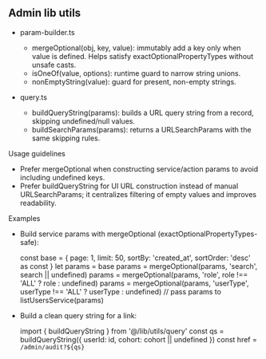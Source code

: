 ## Admin lib utils

- param-builder.ts

  - mergeOptional(obj, key, value): immutably add a key only when value is defined. Helps satisfy exactOptionalPropertyTypes without unsafe casts.
  - isOneOf(value, options): runtime guard to narrow string unions.
  - nonEmptyString(value): guard for present, non-empty strings.

- query.ts
  - buildQueryString(params): builds a URL query string from a record, skipping undefined/null values.
  - buildSearchParams(params): returns a URLSearchParams with the same skipping rules.

Usage guidelines

- Prefer mergeOptional when constructing service/action params to avoid including undefined keys.
- Prefer buildQueryString for UI URL construction instead of manual URLSearchParams; it centralizes filtering of empty values and improves readability.

Examples

- Build service params with mergeOptional (exactOptionalPropertyTypes-safe):

  const base = { page: 1, limit: 50, sortBy: 'created_at', sortOrder: 'desc' as const }
  let params = base
  params = mergeOptional(params, 'search', search || undefined)
  params = mergeOptional(params, 'role', role !== 'ALL' ? role : undefined)
  params = mergeOptional(params, 'userType', userType !== 'ALL' ? userType : undefined)
  // pass params to listUsersService(params)

- Build a clean query string for a link:

  import { buildQueryString } from '@/lib/utils/query'
  const qs = buildQueryString({ userId: id, cohort: cohort || undefined })
  const href = `/admin/audit?${qs}`
